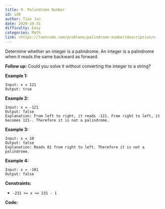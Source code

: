 ```yaml
---
title: 9. Palindrome Number
id: id9
author: Tian Jun
date: 2020-10-31
difficulty: Easy
categories: Math
link: <https://leetcode.com/problems/palindrome-number/description/>
---
```


Determine whether an integer is a palindrome. An integer is a palindrome when
it reads the same backward as forward.

**Follow up:** Could you solve it without converting the integer to a string?



**Example 1:**
            
	Input: x = 121    
	Output: true    

**Example 2:**
            
	Input: x = -121    
	Output: false    
	Explanation: From left to right, it reads -121. From right to left, it becomes 121-. Therefore it is not a palindrome.    

**Example 3:**
            
	Input: x = 10    
	Output: false    
	Explanation: Reads 01 from right to left. Therefore it is not a palindrome.    

**Example 4:**
            
	Input: x = -101    
	Output: false    



**Constraints:**

  * `-231 <= x <= 231 - 1`


**Code:**

